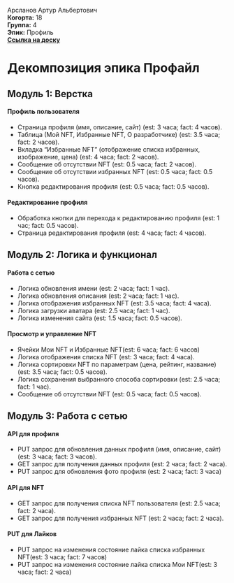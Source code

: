 Арсланов Артур Альбертович\
<b>Когорта:</b> 18\
<b>Группа:</b> 4\
<b>Эпик:</b> Профиль\
<b>[Ссылка на доску](https://github.com/users/freeagles1991/projects/1/views/3?filterQuery=Профиль)</b>

# Декомпозиция эпика Профайл

## Модуль 1: Верстка

#### Профиль пользователя
- Страница профиля (имя, описание, сайт) (est: 3 часа; fact: 4 часов).
- Таблица (Мой NFT, Избранные NFT, О разработчике) (est: 3.5 часа; fact: 2 часов).
- Вкладка “Избранные NFT” (отображение списка избранных, изображение, цена) (est: 4 часа; fact: 2 часов).
- Сообщение об отсутствии NFT (est: 0.5 часа; fact: 2 часов).
- Сообщение об отсутствии избранных NFT (est: 0.5 часа; fact: 0.5 часов).
- Кнопка редактирования профиля (est: 0.5 часа; fact: 0.5 часов).

#### Редактирование профиля
- Обработка кнопки для перехода к редактированию профиля (est: 1 час; fact: 0.5 часов).
- Страница редактирования профиля (est: 4 часа; fact: 4 часов).

## Модуль 2: Логика и функционал

#### Работа с сетью
- Логика обновления имени (est: 2 часа; fact: 1 час).
- Логика обновления описания (est: 2 часа; fact: 1 час).
- Логика отображения избранных NFT (est: 3.5 часа; fact: 4 часа).
- Логика загрузки аватара (est: 2.5 часа; fact: 1 час).
- Логика изменения сайта (est: 1.5 часа; fact: 0.5 часов).

#### Просмотр и управление NFT
- Ячейки Мои NFT и Избранные NFT(est: 6 часа; fact: 6 часов)
- Логика отображения списка NFT (est: 3 часа; fact: 4 часа).
- Логика сортировки NFT по параметрам (цена, рейтинг, название) (est: 3.5 часа; fact: 0.5 часов).
- Логика сохранения выбранного способа сортировки (est: 2.5 часа; fact: 1 час).
- Сообщение об отсутствии NFT (est: 0.5 часа; fact: 0.5 часов).


## Модуль 3: Работа с сетью

#### API для профиля
- PUT запрос для обновления данных профиля (имя, описание, сайт) (est: 3 часа; fact: 3 часов).
- GET запрос для получения данных профиля (est: 2 часа; fact: 2 часа).
- PUT запрос для обновления фото профиля (est: 2 часа; fact: 3 часа)

#### API для NFT
- GET запрос для получения списка NFT пользователя (est: 2.5 часа; fact: 2 часа).
- GET запрос для получения избранных NFT (est: 2 часа; fact: 2 часа).

#### PUT для Лайков
- PUT запрос на изменения состояние лайка списка избранных NFT(est: 3 часа; fact: 7 часов)
- PUT запрос на изменения состояние лайка списка Мои NFT(est: 3 часа; fact: 2 часа)

